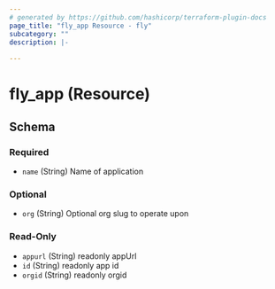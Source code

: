 ```yaml
---
# generated by https://github.com/hashicorp/terraform-plugin-docs
page_title: "fly_app Resource - fly"
subcategory: ""
description: |-
  
---
```


# fly_app (Resource)





<!-- schema generated by tfplugindocs -->
## Schema

### Required

- `name` (String) Name of application

### Optional

- `org` (String) Optional org slug to operate upon

### Read-Only

- `appurl` (String) readonly appUrl
- `id` (String) readonly app id
- `orgid` (String) readonly orgid
